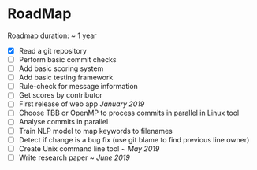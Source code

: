 RoadMap
===

Roadmap duration: ~ 1 year

- [x] Read a git repository
- [ ] Perform basic commit checks
- [ ] Add basic scoring system
- [ ] Add basic testing framework
- [ ] Rule-check for message information
- [ ] Get scores by contributor
- [ ] First release of web app *January 2019*
- [ ] Choose TBB or OpenMP to process commits in parallel in Linux tool
- [ ] Analyse commits in parallel
- [ ] Train NLP model to map keywords to filenames
- [ ] Detect if change is a bug fix (use git blame to find previous line owner)
- [ ] Create Unix command line tool ~ *May 2019*
- [ ] Write research paper ~ *June 2019*
